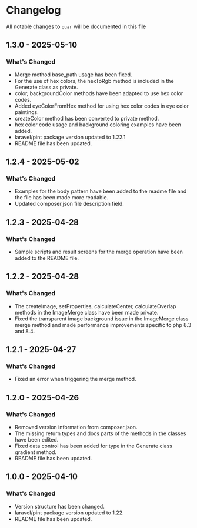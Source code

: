 # Changelog

All notable changes to `quar` will be documented in this file

## 1.3.0 - 2025-05-10

### What's Changed

* Merge method base_path usage has been fixed.
* For the use of hex colors, the hexToRgb method is included in the Generate class as private.
* color, backgroundColor methods have been adapted to use hex color codes.
* Added eyeColorFromHex method for using hex color codes in eye color paintings.
* createColor method has been converted to private method.
* hex color code usage and background coloring examples have been added.
* laravel/pint package version updated to 1.22.1
* README file has been updated.

## 1.2.4 - 2025-05-02

### What's Changed
* Examples for the body pattern have been added to the readme file and the file has been made more readable.
* Updated composer.json file description field.

## 1.2.3 - 2025-04-28

### What's Changed
* Sample scripts and result screens for the merge operation have been added to the README file.

## 1.2.2 - 2025-04-28

### What's Changed

* The createImage, setProperties, calculateCenter, calculateOverlap methods in the ImageMerge class have been made private.
* Fixed the transparent image background issue in the ImageMerge class merge method and made performance improvements specific to php 8.3 and 8.4.


## 1.2.1 - 2025-04-27

### What's Changed

* Fixed an error when triggering the merge method.

## 1.2.0 - 2025-04-26

### What's Changed

* Removed version information from composer.json.
* The missing return types and docs parts of the methods in the classes have been edited.
* Fixed data control has been added for type in the Generate class gradient method.
* README file has been updated.

## 1.0.0 - 2025-04-10

### What's Changed

* Version structure has been changed.
* laravel/pint package version updated to 1.22.
* README file has been updated.